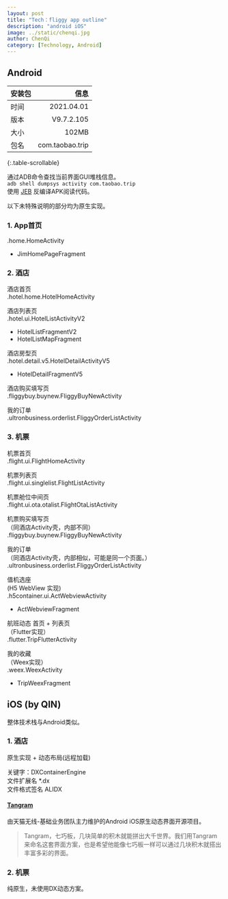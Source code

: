 ```yaml
---
layout: post
title: "Tech：fliggy app outline"
description: "android iOS"
image: ../static/chenqi.jpg
author: ChenQi
category: [Technology, Android]
---
```


## Android

<div class="scrollable-table-wrapper" markdown="block">

安装包 | 信息
:--|--:
时间 | 2021.04.01
版本 | V9.7.2.105
大小 | 102MB
包名 | com.taobao.trip
{:.table-scrollable}
</div>

通过ADB命令查找当前界面GUI堆栈信息。  
`adb shell dumpsys activity com.taobao.trip`  
使用 [JEB](https://www.pnfsoftware.com/) 反编译APK阅读代码。

以下未特殊说明的部分均为原生实现。

### 1. App首页

.home.HomeActivity

+ JimHomePageFragment

### 2. 酒店

酒店首页  
.hotel.home.HotelHomeActivity

酒店列表页  
.hotel.ui.HotelListActivityV2

+ HotelListFragmentV2
+ HotelListMapFragment

酒店房型页  
.hotel.detail.v5.HotelDetailActivityV5

+ HotelDetailFragmentV5

酒店购买填写页  
.fliggybuy.buynew.FliggyBuyNewActivity

我的订单  
.ultronbusiness.orderlist.FliggyOrderListActivity

### 3. 机票

机票首页  
.flight.ui.FlightHomeActivity

机票列表页  
.flight.ui.singlelist.FlightListActivity

机票舱位中间页  
.flight.ui.ota.otalist.FlightOtaListActivity

机票购买填写页  
（同酒店Activity壳，内部不同）  
.fliggybuy.buynew.FliggyBuyNewActivity

我的订单  
（同酒店Activity壳，内部相似，可能是同一个页面。）  
.ultronbusiness.orderlist.FliggyOrderListActivity

值机选座  
(H5 WebView 实现)  
.h5container.ui.ActWebviewActivity

+ ActWebviewFragment

航班动态 首页 + 列表页  
（Flutter实现）  
.flutter.TripFlutterActivity  

我的收藏  
（Weex实现）  
.weex.WeexActivity

+ TripWeexFragment

## iOS (by QIN)

整体技术栈与Android类似。

### 1. 酒店

原生实现 + 动态布局(远程加载)

关键字：DXContainerEngine  
文件扩展名 *.dx  
文件格式签名 ALIDX  

#### [Tangram](http://tangram.pingguohe.net/)

由天猫无线-基础业务团队主力维护的Android iOS原生动态界面开源项目。

> Tangram，七巧板，几块简单的积木就能拼出大千世界。我们用Tangram来命名这套界面方案，也是希望他能像七巧板一样可以通过几块积木就搭出丰富多彩的界面。

### 2. 机票

纯原生，未使用DX动态方案。

